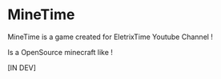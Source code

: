 # MineTime

MineTime is a game created for EletrixTime Youtube Channel !

Is a OpenSource minecraft like !

[IN DEV]
